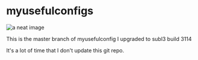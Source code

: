 myusefulconfigs
===============
![a neat image](http://demaitalia.s3.amazonaws.com/db.jpg)

This is the master branch of myusefulconfig
I upgraded  to subl3 build 3114 

It's a lot of time that I don't update this git repo. 
